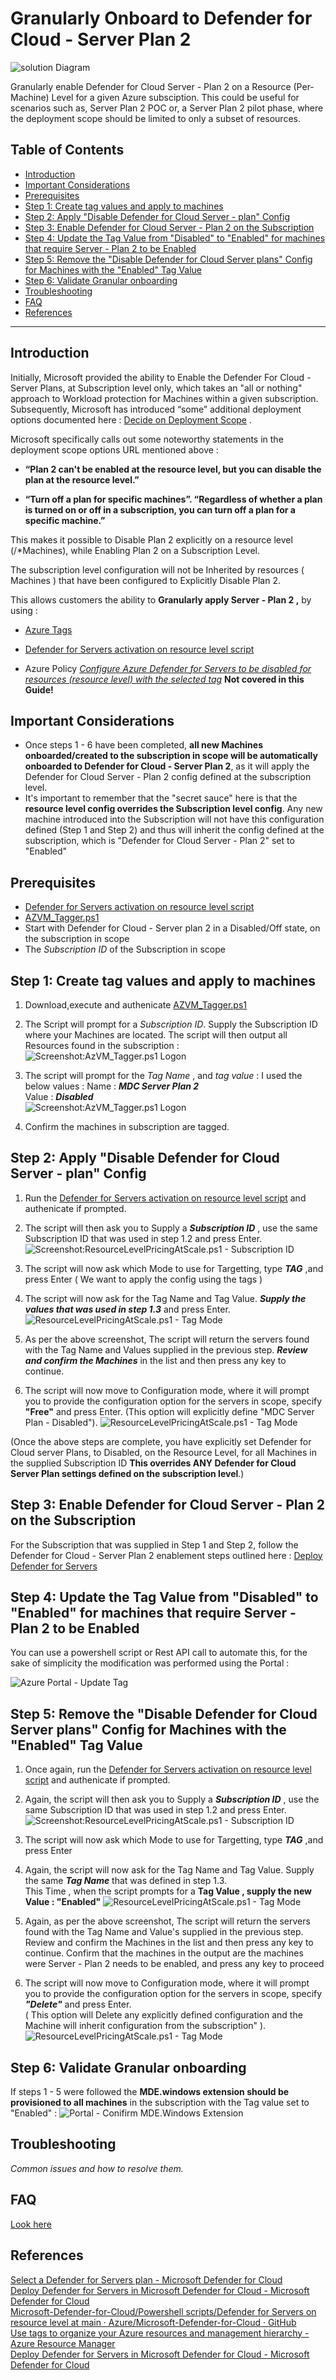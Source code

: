 # Granularly Onboard to Defender for Cloud - Server Plan 2 

![solution Diagram](https://github.com/WannacryWarrior/Granular-MDC-Server-Plan-2-Onboarding/blob/main/Screenshots/Picture0.png?)  

Granularly enable Defender for Cloud Server - Plan 2 on a Resource (Per-Machine) Level for a given Azure subsciption. This could be useful for scenarios such as, Server Plan 2 POC or, a Server Plan 2 pilot phase, where the deployment scope should be limited to only a subset of resources.

## Table of Contents

- [Introduction](#introduction)
- [Important Considerations](#important-considerations)
- [Prerequisites](#prerequisites)
- [Step 1: Create tag values and apply to machines](#step-1-create-tag-values-and-apply-to-machines)
- [Step 2: Apply "Disable Defender for Cloud Server - plan" Config](#step-2-apply-disable-defender-for-cloud-server---plan-config)
- [Step 3: Enable Defender for Cloud Server - Plan 2 on the Subscription](#step-3-enable-defender-for-cloud-server---plan-2-on-the-subscription)
- [Step 4: Update the Tag Value from "Disabled" to "Enabled" for machines that require Server - Plan 2 to be Enabled](#step-4-update-the-tag-value-from-disabled-to-enabled-for-machines-that-require-server---plan-2-to-be-enabled)
- [Step 5: Remove the "Disable Defender for Cloud Server plans" Config for Machines with the "Enabled" Tag Value](#step-5remove-the-disable-defender-for-cloud-server-plans-config-for-machines-with-the-enabled-tag-value)
- [Step 6: Validate Granular onboarding](#step-6-validate-granular-onboarding)
- [Troubleshooting](#troubleshooting)
- [FAQ](#faq)
- [References](#references)

---
## Introduction

Initially, Microsoft provided the ability to Enable the Defender For Cloud - Server Plans, at Subscription level only, which takes an "all or nothing" approach to Workload protection for Machines within a given subscription.
Subsequently, Microsoft has introduced “some” additional deployment options documented here : [Decide on Deployment Scope](https://learn.microsoft.com/en-us/azure/defender-for-cloud/plan-defender-for-servers-select-plan#decide-on-deployment-scope) . 

Microsoft specifically calls out some noteworthy statements in the deployment scope options URL mentioned above :

- **“Plan 2 can't be enabled at the resource level, but you can disable the plan at the resource level.”**

- **“Turn off a plan for specific machines”. “Regardless of whether a plan is turned on or off in a subscription, you can turn off a plan for a specific machine.”**
 
This makes it possible to Disable Plan 2 explicitly on a resource level (/*Machines), while Enabling Plan 2 on a Subscription Level. 

The subscription level configuration will not be Inherited  by  resources ( Machines ) that have been configured to Explicitly Disable Plan 2.

This allows customers the ability to **Granularly apply Server - Plan 2 ,** by using :

- [Azure Tags](https://learn.microsoft.com/en-us/azure/azure-resource-manager/management/tag-resources) 

- [Defender for Servers activation on resource level script](https://github.com/Azure/Microsoft-Defender-for-Cloud/blob/main/Powershell%20scripts/Defender%20for%20Servers%20on%20resource%20level/ResourceLevelPricingAtScale.ps1)
- Azure Policy [_Configure Azure Defender for Servers to be disabled for resources (resource level) with the selected tag_](https://portal.azure.com/#blade/Microsoft_Azure_Policy/PolicyDetailBlade/definitionId/%2Fproviders%2FMicrosoft.Authorization%2FpolicyDefinitions%2F080fedce-9d4a-4d07-abf0-9f036afbc9c8) **Not covered in this Guide!**  

## Important Considerations 

- Once steps 1 - 6 have been completed, **all new Machines onboarded/created to the subscription in scope will be automatically onboarded to Defender for Cloud - Server Plan 2**, as it will apply the Defender for Cloud Server - Plan 2 config defined at the subscription level.  
- It's important to remember that the "secret sauce" here is that the **resource level config overrides the Subscription level config**. Any new machine introduced into the Subscription will not have this configuration defined (Step 1 and Step 2) and thus will inherit the config defined at the subscription, which is "Defender for Cloud Server - Plan 2" set to  "Enabled"

## Prerequisites

- [Defender for Servers activation on resource level script](https://github.com/Azure/Microsoft-Defender-for-Cloud/blob/main/Powershell%20scripts/Defender%20for%20Servers%20on%20resource%20level/ResourceLevelPricingAtScale.ps1)
- [AZVM_Tagger.ps1](https://github.com/WannacryWarrior/Granular-MDC-Server-Plan-2-Onboarding/blob/main/Scripts/AzVM_Tagger.ps1)
- Start with Defender for Cloud - Server plan 2 in a Disabled/Off state, on the subscription in scope
- The _Subscription ID_ of the Subscription in scope

## Step 1: Create tag values and apply to machines

1. Download,execute and authenicate [AZVM_Tagger.ps1](https://github.com/WannacryWarrior/Granular-MDC-Server-Plan-2-Onboarding/blob/main/Scripts/AzVM_Tagger.ps1)

2. The Script will prompt for a *Subscription ID*. Supply the Subscription ID where your Machines are located. The script will then output all Resources found in the subscription :
![Screenshot:AzVM_Tagger.ps1 Logon](Screenshots/Picture10.png)

3. The script will prompt for the _Tag Name_ , and _tag value_ : I used the below values :
 Name : **_MDC Server Plan 2_**  
 Value : **_Disabled_**  
![Screenshot:AzVM_Tagger.ps1 Logon](Screenshots/Picture14.png)  

4. Confirm the machines in subscription are tagged.

## Step 2: Apply "Disable Defender for Cloud Server - plan" Config 

1. Run the [Defender for Servers activation on resource level script](https://github.com/Azure/Microsoft-Defender-for-Cloud/blob/main/Powershell%20scripts/Defender%20for%20Servers%20on%20resource%20level/ResourceLevelPricingAtScale.ps1) and authenicate if prompted. 

2. The script will then ask you to Supply a **_Subscription ID_** , use the same Subscription ID that was used in step 1.2 and press Enter.
![Screenshot:ResourceLevelPricingAtScale.ps1 - Subscription ID](Screenshots/Picture15.png)
3. The script will now ask which Mode to use for Targetting, type **_TAG_** ,and press Enter ( We want to apply the config using the tags )  
4. The script will now ask for the Tag Name and Tag Value. **_Supply the values that was used in step 1.3_** and press Enter.
![ResourceLevelPricingAtScale.ps1 - Tag Mode ](Screenshots/Picture16.png)
4. As per the above screenshot, The script will return the servers found with the Tag Name and Values supplied in the previous step. **_Review and confirm the Machines_** in the list and then press any key to continue.
5. The script will now move to Configuration mode, where it will prompt you to provide the configuration option for the servers in scope, specify **"Free"** and press Enter.  (This option will explicitly define "MDC Server Plan - Disabled").
![ResourceLevelPricingAtScale.ps1 - Tag Mode ](Screenshots/Picture17.png)

(Once the above steps are complete, you have explicitly set  Defender for Cloud server Plans, to Disabled, on the Resource Level, for all Machines in the supplied Subscription ID **This overrides ANY Defender for Cloud Server Plan settings defined on the subscription level**.)

## Step 3: Enable Defender for Cloud Server - Plan 2 on the Subscription

For the Subscription that was supplied in Step 1 and Step 2, follow the Defender for Cloud - Server Plan 2 enablement steps outlined here : [Deploy Defender for Servers](https://learn.microsoft.com/en-us/azure/defender-for-cloud/tutorial-enable-servers-plan#enable-on-azure-aws-or-gcp)

## Step 4: Update the Tag Value from "Disabled" to "Enabled" for machines that require Server - Plan 2 to be Enabled
 
You can use a powershell script or Rest API call to automate this, for the sake of simplicity the modification was performed using the Portal : 

![Azure Portal - Update Tag](Screenshots/Picture18.png)

## Step 5: Remove the "Disable Defender for Cloud Server plans" Config for Machines with the "Enabled" Tag Value

1. Once again, run the [Defender for Servers activation on resource level script](https://github.com/Azure/Microsoft-Defender-for-Cloud/blob/main/Powershell%20scripts/Defender%20for%20Servers%20on%20resource%20level/ResourceLevelPricingAtScale.ps1) and authenicate if prompted. 

2. Again, the script will then ask you to Supply a **_Subscription ID_** , use the same Subscription ID that was used in step 1.2 and press Enter.
![Screenshot:ResourceLevelPricingAtScale.ps1 - Subscription ID](Screenshots/Picture15.png)
3. The script will now ask which Mode to use for Targetting, type **_TAG_** ,and press Enter 

4. Again, the script will now ask for the Tag Name and Tag Value. Supply the same **_Tag Name_** that was defined in step 1.3.  
This Time , when the script prompts for a **Tag Value , supply the new Value : "Enabled"**
![ResourceLevelPricingAtScale.ps1 - Tag Mode ](Screenshots/Picture20.png)
4. Again, as per the above screenshot, The script will return the servers found with the Tag Name and Value's supplied in the previous step. Review and confirm the Machines in the list and then press any key to continue. Confirm that the machines in the output are the machines were Server - Plan 2 needs to be enabled, and press any key to proceed  
5. The script will now move to Configuration mode, where it will prompt you to provide the configuration option for the servers in scope, specify **_"Delete"_** and press Enter.  
( This option will Delete any explicitly defined configuration and the Machine will inherit configuration from the subscription" ).
![ResourceLevelPricingAtScale.ps1 - Tag Mode ](Screenshots/Picture21.png)

## Step 6: Validate Granular onboarding 

If steps 1 - 5 were followed the **MDE.windows extension should be provisioned to all machines** in the subscription with the Tag value set to "Enabled" :
![Portal - Conifirm  MDE.Windows Extension ](Screenshots/Picture22.png)

## Troubleshooting

_Common issues and how to resolve them._

## FAQ

[Look here](https://learn.microsoft.com/en-us/azure/defender-for-cloud/faq-defender-for-servers)

## References

[Select a Defender for Servers plan - Microsoft Defender for Cloud](https://learn.microsoft.com/en-us/azure/defender-for-cloud/plan-defender-for-servers-select-plan#decide-on-deployment-scope)  
[Deploy Defender for Servers in Microsoft Defender for Cloud - Microsoft Defender for Cloud](https://learn.microsoft.com/en-us/azure/defender-for-cloud/tutorial-enable-servers-plan#enable-defender-for-servers-at-the-resource-level)  
[Microsoft-Defender-for-Cloud/Powershell scripts/Defender for Servers on resource level at main · Azure/Microsoft-Defender-for-Cloud · GitHub](https://github.com/Azure/Microsoft-Defender-for-Cloud/tree/main/Powershell%20scripts/Defender%20for%20Servers%20on%20resource%20level)  
[Use tags to organize your Azure resources and management hierarchy - Azure Resource Manager](https://learn.microsoft.com/en-us/azure/azure-resource-manager/management/tag-resources)  
[Deploy Defender for Servers in Microsoft Defender for Cloud - Microsoft Defender for Cloud ](https://learn.microsoft.com/en-us/azure/defender-for-cloud/tutorial-enable-servers-plan#disable-defender-for-servers-on-a-subscription)
